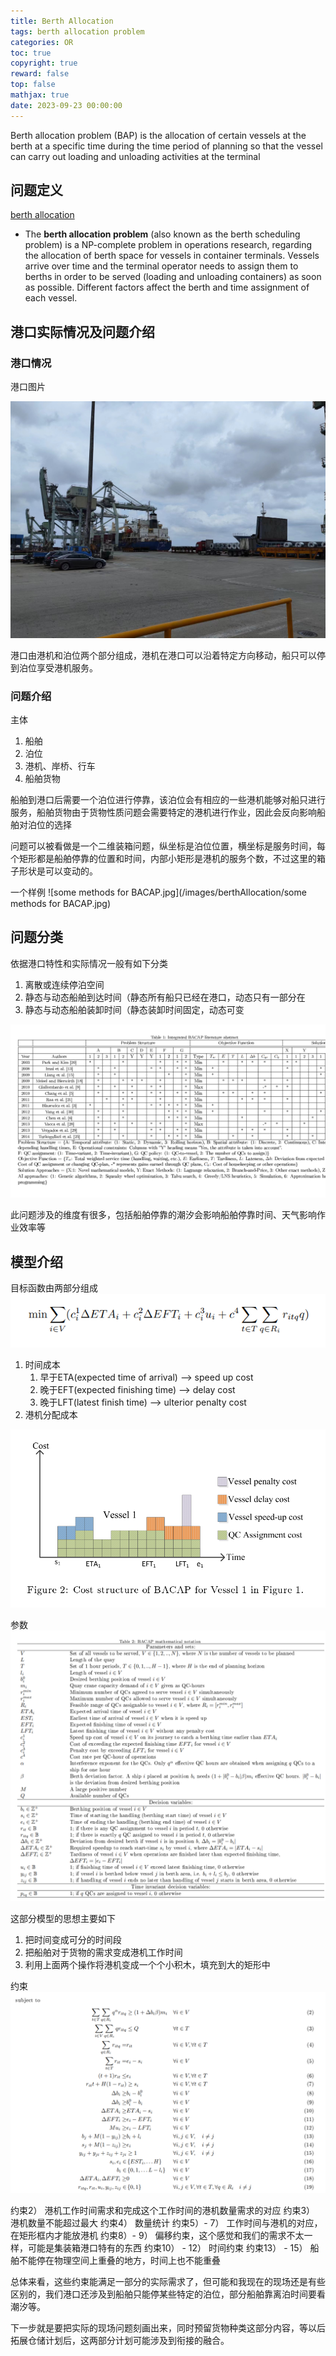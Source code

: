 ```yaml
---
title: Berth Allocation
tags: berth allocation problem
categories: OR
toc: true
copyright: true
reward: false
top: false
mathjax: true
date: 2023-09-23 00:00:00
---
```


Berth allocation problem (BAP) is the allocation of certain vessels at the berth at a specific time during the time period of planning so that the vessel can carry out loading and unloading activities at the terminal

<!--more-->


## 问题定义

[berth allocation](https://en.wikipedia.org/wiki/Berth_allocation_problem)
- The **berth allocation problem** (also known as the berth scheduling problem) is a NP-complete problem in operations research, regarding the allocation of berth space for vessels in container terminals. Vessels arrive over time and the terminal operator needs to assign them to berths in order to be served (loading and unloading containers) as soon as possible. Different factors affect the berth and time assignment of each vessel.

## 港口实际情况及问题介绍

### 港口情况
港口图片

![quay.jpg](..%2Fimages%2FberthAllocation/quay.jpg)

港口由港机和泊位两个部分组成，港机在港口可以沿着特定方向移动，船只可以停到泊位享受港机服务。

### 问题介绍

主体
1. 船舶
2. 泊位
3. 港机、岸桥、行车
4. 船舶货物

船舶到港口后需要一个泊位进行停靠，该泊位会有相应的一些港机能够对船只进行服务，船舶货物由于货物性质问题会需要特定的港机进行作业，因此会反向影响船舶对泊位的选择

问题可以被看做是一个二维装箱问题，纵坐标是泊位位置，横坐标是服务时间，每个矩形都是船舶停靠的位置和时间，内部小矩形是港机的服务个数，不过这里的箱子形状是可以变动的。

一个样例
![some methods for BACAP.jpg](/images/berthAllocation/some methods for BACAP.jpg)

## 问题分类

依据港口特性和实际情况一般有如下分类
1. 离散或连续停泊空间
2. 静态与动态船舶到达时间（静态所有船只已经在港口，动态只有一部分在
3. 静态与动态船舶装卸时间（静态装卸时间固定，动态可变

![classification](../images/berthAllocation/classification%20of%20berth%20allocation%20problem.jpg)

此问题涉及的维度有很多，包括船舶停靠的潮汐会影响船舶停靠时间、天气影响作业效率等

## 模型介绍

目标函数由两部分组成
![objective function.jpg](../images/berthAllocation/objective%20function.jpg)

1. 时间成本
   1. 早于ETA(expected time of arrival) --> speed up cost
   2. 晚于EFT(expected finishing time) --> delay cost
   3. 晚于LFT(latest finish time) --> ulterior penalty cost
2. 港机分配成本

![cost structure.jpg](../images/berthAllocation/cost%20structure.jpg)

参数
![parameter.jpg](../images/berthAllocation/parameter.jpg)

这部分模型的思想主要如下
1. 把时间变成可分的时间段
2. 把船舶对于货物的需求变成港机工作时间
3. 利用上面两个操作将港机变成一个个小积木，填充到大的矩形中

约束
![constraint.jpg](../images/berthAllocation/constraint.jpg)

约束2） 港机工作时间需求和完成这个工作时间的港机数量需求的对应
约束3） 港机数量不能超过最大
约束4） 数量统计
约束5）- 7） 工作时间与港机的对应，在矩形框内才能放港机
约束8）- 9） 偏移约束，这个感觉和我们的需求不太一样，可能是集装箱港口特有的东西
约束10） - 12） 时间约束
约束13） - 15） 船舶不能停在物理空间上重叠的地方，时间上也不能重叠

总体来看，这些约束能满足一部分的实际需求了，但可能和我现在的现场还是有些区别的，我们港口还涉及到船舶只能停某些特定的泊位，部分船舶靠离泊时间要看潮汐等。

下一步就是要把实际的现场问题刻画出来，同时预留货物种类这部分内容，等以后拓展仓储计划后，这两部分计划可能涉及到衔接的融合。



